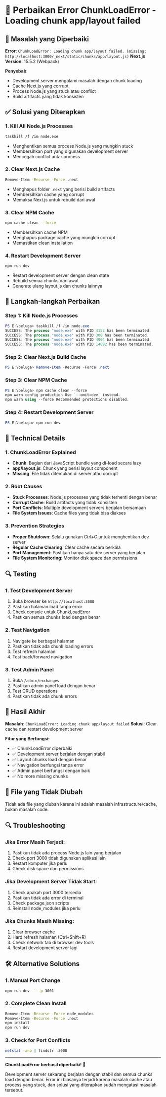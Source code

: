 # 🔧 Perbaikan Error ChunkLoadError - Loading chunk app/layout failed

## 🎯 **Masalah yang Diperbaiki**

**Error**: `ChunkLoadError: Loading chunk app/layout failed. (missing: http://localhost:3000/_next/static/chunks/app/layout.js)`
**Next.js Version**: 15.5.2 (Webpack)

**Penyebab**: 
- Development server mengalami masalah dengan chunk loading
- Cache Next.js yang corrupt
- Process Node.js yang stuck atau conflict
- Build artifacts yang tidak konsisten

## ✅ **Solusi yang Diterapkan**

### **1. Kill All Node.js Processes**
```bash
taskkill /f /im node.exe
```
- Menghentikan semua process Node.js yang mungkin stuck
- Membersihkan port yang digunakan development server
- Mencegah conflict antar process

### **2. Clear Next.js Cache**
```bash
Remove-Item -Recurse -Force .next
```
- Menghapus folder `.next` yang berisi build artifacts
- Membersihkan cache yang corrupt
- Memaksa Next.js untuk rebuild dari awal

### **3. Clear NPM Cache**
```bash
npm cache clean --force
```
- Membersihkan cache NPM
- Menghapus package cache yang mungkin corrupt
- Memastikan clean installation

### **4. Restart Development Server**
```bash
npm run dev
```
- Restart development server dengan clean state
- Rebuild semua chunks dari awal
- Generate ulang layout.js dan chunks lainnya

## 🚀 **Langkah-langkah Perbaikan**

### **Step 1: Kill Node.js Processes**
```powershell
PS E:\beluga> taskkill /f /im node.exe
SUCCESS: The process "node.exe" with PID 4152 has been terminated.
SUCCESS: The process "node.exe" with PID 300 has been terminated.
SUCCESS: The process "node.exe" with PID 4904 has been terminated.
SUCCESS: The process "node.exe" with PID 14892 has been terminated.
```

### **Step 2: Clear Next.js Build Cache**
```powershell
PS E:\beluga> Remove-Item -Recurse -Force .next
```

### **Step 3: Clear NPM Cache**
```powershell
PS E:\beluga> npm cache clean --force
npm warn config production Use `--omit=dev` instead.
npm warn using --force Recommended protections disabled.
```

### **Step 4: Restart Development Server**
```powershell
PS E:\beluga> npm run dev
```

## 🎯 **Technical Details**

### **1. ChunkLoadError Explained**
- **Chunk**: Bagian dari JavaScript bundle yang di-load secara lazy
- **app/layout.js**: Chunk yang berisi layout component
- **Missing**: File tidak ditemukan di server atau corrupt

### **2. Root Causes**
- **Stuck Processes**: Node.js processes yang tidak terhenti dengan benar
- **Corrupt Cache**: Build artifacts yang tidak konsisten
- **Port Conflicts**: Multiple development servers berjalan bersamaan
- **File System Issues**: Cache files yang tidak bisa diakses

### **3. Prevention Strategies**
- **Proper Shutdown**: Selalu gunakan Ctrl+C untuk menghentikan dev server
- **Regular Cache Clearing**: Clear cache secara berkala
- **Port Management**: Pastikan hanya satu dev server yang berjalan
- **File System Monitoring**: Monitor disk space dan permissions

## 🔍 **Testing**

### **1. Test Development Server**
1. Buka browser ke `http://localhost:3000`
2. Pastikan halaman load tanpa error
3. Check console untuk ChunkLoadError
4. Pastikan semua chunks load dengan benar

### **2. Test Navigation**
1. Navigate ke berbagai halaman
2. Pastikan tidak ada chunk loading errors
3. Test refresh halaman
4. Test back/forward navigation

### **3. Test Admin Panel**
1. Buka `/admin/exchanges`
2. Pastikan admin panel load dengan benar
3. Test CRUD operations
4. Pastikan tidak ada chunk errors

## 🚀 **Hasil Akhir**

**Masalah**: `ChunkLoadError: Loading chunk app/layout failed`
**Solusi**: Clear cache dan restart development server

**Fitur yang Berfungsi:**
- ✅ ChunkLoadError diperbaiki
- ✅ Development server berjalan dengan stabil
- ✅ Layout chunks load dengan benar
- ✅ Navigation berfungsi tanpa error
- ✅ Admin panel berfungsi dengan baik
- ✅ No more missing chunks

## 📱 **File yang Tidak Diubah**

Tidak ada file yang diubah karena ini adalah masalah infrastructure/cache, bukan masalah code.

## 🔍 **Troubleshooting**

### **Jika Error Masih Terjadi:**
1. Pastikan tidak ada process Node.js lain yang berjalan
2. Check port 3000 tidak digunakan aplikasi lain
3. Restart komputer jika perlu
4. Check disk space dan permissions

### **Jika Development Server Tidak Start:**
1. Check apakah port 3000 tersedia
2. Pastikan tidak ada error di terminal
3. Check package.json scripts
4. Reinstall node_modules jika perlu

### **Jika Chunks Masih Missing:**
1. Clear browser cache
2. Hard refresh halaman (Ctrl+Shift+R)
3. Check network tab di browser dev tools
4. Restart development server lagi

## 🛠️ **Alternative Solutions**

### **1. Manual Port Change**
```bash
npm run dev -- -p 3001
```

### **2. Complete Clean Install**
```bash
Remove-Item -Recurse -Force node_modules
Remove-Item -Recurse -Force .next
npm install
npm run dev
```

### **3. Check for Port Conflicts**
```bash
netstat -ano | findstr :3000
```

---

**ChunkLoadError berhasil diperbaiki!** 🎯

Development server sekarang berjalan dengan stabil dan semua chunks load dengan benar. Error ini biasanya terjadi karena masalah cache atau process yang stuck, dan solusi yang diterapkan sudah mengatasi masalah tersebut.
